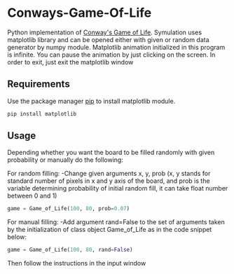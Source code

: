 # Conways-Game-Of-Life

Python implementation of [Conway's Game of Life](https://en.wikipedia.org/wiki/Conway%27s_Game_of_Life). Symulation uses matplotlib library and can be opened either with given or random data generator by numpy module.
Matplotlib animation initialized in this program is infinite. You can pause the animation by just clicking on the screen. In order to exit, just exit the matplotlib window

## Requirements

Use the package manager [pip](https://pip.pypa.io/en/stable/) to install matplotlib module.

```bash
pip install matplotlib
```

## Usage

Depending whether you want the board to be filled randomly with given probability or manually do the following:

For random filling:
-Change given arguments x, y, prob (x, y stands for standard number of pixels in x and y axis of the board, and prob is the variable determining probability of initial random fill, it can take float number between 0 and 1)
```python
game = Game_of_Life(100, 80, prob=0.07)
```

For manual filling:
-Add argument rand=False to the set of arguments taken by the initialization of class object Game_of_Life as in the code snippet below:
```python
game = Game_of_Life(100, 80, rand=False)
```
Then follow the instructions in the input window
